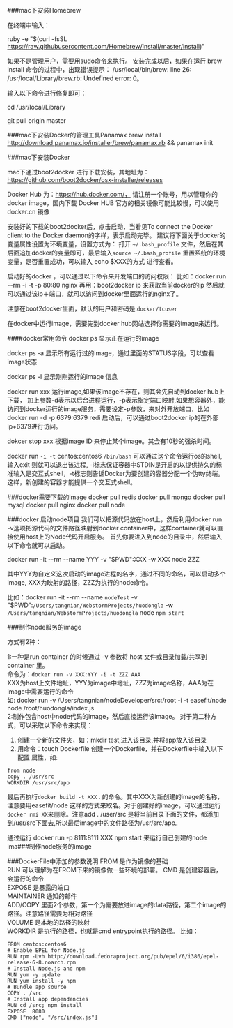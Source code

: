 ###mac下安装Homebrew

在终端中输入：

ruby -e "$(curl -fsSL https://raw.githubusercontent.com/Homebrew/install/master/install)"

如果不是管理用户，需要用sudo命令来执行。
安装完成以后，如果在运行 brew install 命令的过程中，出现错误提示：
/usr/local/bin/brew: line 26: /usr/local/Library/brew.rb: Undefined error: 0。

输入以下命令进行修复即可：

cd /usr/local/Library

git pull origin master

###mac下安装Docker的管理工具Panamax
brew install http://download.panamax.io/installer/brew/panamax.rb && panamax init

###mac下安装Docker

mac下通过boot2docker 进行下载安装，其地址为：
https://github.com/boot2docker/osx-installer/releases

Docker Hub 为：https://hub.docker.com/， 请注册一个账号，用以管理你的docker image，国内下载 Docker HUB 官方的相关镜像可能比较慢，可以使用 docker.cn 镜像

安装好的下载的boot2docker后，点击启动，当看见To connect the Docker client to the Docker daemon的字样，表示启动完毕。
建议将下面关于docker的变量属性设置为环境变量，设置方式为：
打开 `~/.bash_profile` 文件，然后在其后面追加docker的变量即可，最后输入`source ~/.bash_profile` 重置系统的环境变量，是否重置成功，可以输入 echo $XXX的方式 进行查看。

启动好的docker ，可以通过以下命令来开发端口的访问权限：
比如：docker run --rm -i -t -p 80:80 nginx
再用：boot2docker ip  来获取当前docker的ip
然后就可以通过该ip＋端口，就可以访问到docker里面运行的nginx了。

注意在boot2docker里面，默认的用户和密码是:`docker/tcuser`

在docker中运行image，需要先到docker hub网站选择你需要的image来运行。

####docker常用命令
docker ps 显示正在运行的image

docker ps -a  显示所有运行过的image，通过里面的STATUS字段，可以查看image状态

docker ps -l  显示刚刚运行的image 信息

docker run xxx 运行image,如果该image不存在，则其会先自动到docker hub上下载， 加上参数-d表示以后台进程运行，-p表示指定端口映射,如果想容器外，能访问到docker运行的image服务，需要设定-p参数，来对外开放端口，比如 docker run -d -p 6379:6379 redi 启动后，可以通过boot2docker ip的在外部ip+6379进行访问。

dokcer stop xxx 根据image ID 来停止某个image。其会有10秒的强杀时间。

docker run `-i -t` centos:centos6 `/bin/bash` 可以通过这个命令运行os的shell,输入exit 则就可以退出该进程, -i标志保证容器中STDIN是开启的以提供持久的标准输入是交互式shell，-t标志则告诉Docker为要创建的容器分配一个伪tty终端。这样，新创建的容器才能提供一个交互式shell。


###docker需要下载的image
docker pull redis
docker pull mongo
docker pull mysql
docker pull nginx
docker pull node

###docker 启动node项目
我们可以把源代码放在host上，然后利用docker run -v选项把源代码的文件路径映射到docker container中，这样container就可以直接使用host上的Node代码开启服务。
首先你要进入到node的目录中，然后输入以下命令就可以启动。

docker run -it --rm --name YYY -v "$PWD":XXX -w XXX node ZZZ

其中YYY为自定义这次启动的image进程的名字，通过不同的命名，可以启动多个image,
XXX为映射的路径，ZZZ为执行的node命令。

比如：docker run -it --rm --name `nodeTest` -v "$PWD":`/Users/tangnian/WebstormProjects/huodongla` -w `/Users/tangnian/WebstormProjects/huodongla` node `npm start`
      

###制作node服务的image

方式有2种：

1:一种是run container 的时候通过 -v 参数将 host 文件或目录加载/共享到 container 里。  
命令为：`docker run -v XXX:YYY -i -t ZZZ AAA`  
XXX为host上文件地址，YYY为image中地址，ZZZ为image名称，AAA为在image中需要运行的命令  
如: docker run -v /Users/tangnian/nodeDeveloper/src:/root -i -t easefit/node node /root/huodongla/index.js   
2:制作包含host中node代码的image，然后直接运行该image。
对于第二种方式，可以采取以下命令来实现：  
 1. 创建一个新的文件夹，如：mkdir test,进入该目录,并将app放入该目录
 2. 用命令：touch Dockerfile 创建一个Dockerfile，并在Dockerfile中输入以下配置 属性，如: 
 
```
from node
copy . /usr/src
WORKDIR /usr/src/app

```
 最后再执行`docker build -t XXX` . 的命令。其中XXX为新创建的image的名称，注意要用easefit/node 这样的方式来取名。对于创建好的image，可以通过运行 `docker rmi XX`来删除。注意add . /user/src 是将当前目录下面的文件，都添加到/usr/src下面去,所以最后image中的文件路径为/usr/src/app。
 
 通过运行 docker run -p 8111:8111 XXX npm start 来运行自己创建的node ima###制作node服务的image
 
###DockerFile中添加的参数说明
FROM 是作为镜像的基础  
RUN 可以理解为在FROM下来的镜像做一些环境的部署。 
CMD 是创建容器后，会运行的命令  
EXPOSE 是暴露的端口  
MAINTAINER 通知的邮件  
ADD/COPY 里面2个参数，第一个为需要放进image的data路径，第二个image的路径。注意路径需要为相对路径  
VOLUME  是本地的路径的映射  
WORKDIR 是执行的路径，也就是cmd entrypoint执行的路径。 
比如：
 
```
FROM centos:centos6
# Enable EPEL for Node.js
RUN rpm -Uvh http://download.fedoraproject.org/pub/epel/6/i386/epel-release-6-8.noarch.rpm
# Install Node.js and npm
RUN yum -y update
RUN yum install -y npm
# Bundle app source
COPY . /src
# Install app dependencies
RUN cd /src; npm install
EXPOSE  8080
CMD ["node", "/src/index.js"]
 
```

 

 
            








